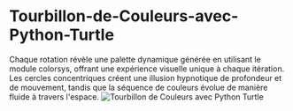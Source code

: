 # Tourbillon-de-Couleurs-avec-Python-Turtle
Chaque rotation révèle une palette dynamique générée en utilisant le module colorsys, offrant une expérience visuelle unique à chaque itération. Les cercles concentriques créent une illusion hypnotique de profondeur et de mouvement, tandis que la séquence de couleurs évolue de manière fluide à travers l'espace.
![Tourbillon de Couleurs avec Python Turtle](https://github.com/Makkaoui-Mohammed/Tourbillon-de-Couleurs-avec-Python-Turtle/assets/108239380/c329ae93-4e16-453b-b3fa-a0c47e2dc794)
